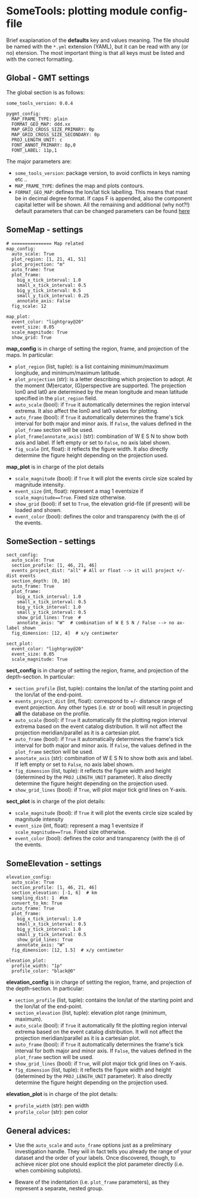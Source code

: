 # SomeTools: plotting module config-file

Brief exaplanation of the **defaults** key and values meaning. The file should be named with the `*.yml` extension (YAML), but it can be read with any (or no) etension. The most important thing is that all keys must be listed and with the correct formatting.

## Global - GMT settings 
The global section is as follows:
```
some_tools_version: 0.0.4 

pygmt_config:
  MAP_FRAME_TYPE: plain
  FORMAT_GEO_MAP: ddd.xx
  MAP_GRID_CROSS_SIZE_PRIMARY: 0p
  MAP_GRID_CROSS_SIZE_SECONDARY: 0p
  PROJ_LENGTH_UNIT: c
  FONT_ANNOT_PRIMARY: 8p,0
  FONT_LABEL: 11p,1
```
The major parameters are:

- `some_tools_version`: package version, to avoid conflicts in keys naming etc ..
- `MAP_FRAME_TYPE`: defines the map and plots contours.
- `FORMAT_GEO_MAP`: defines the lon/lat tick labelling. This means that mast be in decimal degree format. If caps F is appended, also the component capital letter will be shown.
All the remaining and additional (why not?!) default parameters that can be changed  parameters can be found [here](https://docs.generic-mapping-tools.org/latest/gmt.conf.html.)

## SomeMap - settings 
```
# =============== Map related
map_config:
  auto_scale: True              
  plot_region: [1, 21, 41, 51]
  plot_projection: "m"
  auto_frame: True
  plot_frame:
    big_x_tick_interval: 1.0
    small_x_tick_interval: 0.5
    big_y_tick_interval: 0.5
    small_y_tick_interval: 0.25
    annotate_axis: False 
  fig_scale: 12

map_plot:
  event_color: "lightgray@20"
  event_size: 0.05
  scale_magnitude: True
  show_grid: True
```
__map_config__ is in charge of setting the region, frame, and projection of the maps. In particular:

- `plot_region` (list, tuple): is a list containing minimum/maximum longitude, and minimum/maximum latitude.
- `plot_projection` (str): is a letter describing which projection to adopt. At the moment (M)ercator, (G)perspective are supported. The projection lon0 and lat0 are determined by the mean longitude and mean latitude specified in the `plot_region` field.
- `auto_scale` (bool): if `True` it automatically determines the region interval extrema. It also affect the lon0 and lat0 values for plotting.
- `auto_frame` (bool): if `True` it automatically determines the frame's tick interval for both major and minor axis. If `False`, the values defined in the `plot_frame` section will be used. 
- `plot_frame[annotate_axis]` (str): combination of W E S N to show both axis and label. If left empty or set to `False`, no axis label shown.
- `fig_scale` (int, float): it reflects the figure width. It also directly determine the figure height depending on the projection used.

__map_plot__ is in charge of the plot details

- `scale_magnitude` (bool): if `True` it will plot the events circle size scaled by magnitude intensity.
- `event_size` (int, float): represent a mag 1 eventsize if `scale_magnitude==True`. Fixed size otherwise.
- `show_grid` (bool): if set to `True`, the elevation grid-file (if present) will be loaded and shown.
- `event_color` (bool): defines the color and transparency (with the `@`) of the events.


## SomeSection - settings 
```
sect_config:
  auto_scale: True
  section_profile: [1, 46, 21, 46]
  events_project_dist: "all" # All or float --> it will project +/- dist events
  section_depth: [0, 10]
  auto_frame: True
  plot_frame:
    big_x_tick_interval: 1.0
    small_x_tick_interval: 0.5
    big_y_tick_interval: 1.0
    small_y_tick_interval: 0.5
    show_grid_lines: True  # 
    annotate_axis: "W"  # combination of W E S N / False --> no ax-label shown
  fig_dimension: [12, 4]  # x/y centimeter

sect_plot:
  event_color: "lightgray@20"
  event_size: 0.05
  scale_magnitude: True  
```

__sect_config__ is in charge of setting the region, frame, and projection of the depth-section. In particular:

- `section_profile` (list, tuple): contains the lon/lat of the starting point and the lon/lat of the end-point.
- `events_project_dist` (int, float): correspond to +/- distance range of event projection. Any other types (i.e. str or bool) will result in projecting **all** the database on the profile. 
- `auto_scale` (bool): if `True` it automatically fit the plotting region interval extrema based on the event catalog distribution. It will not affect the projection meridian/parallel as it is a cartesian plot.
- `auto_frame` (bool): if `True` it automatically determines the frame's tick interval for both major and minor axis. If `False`, the values defined in the `plot_frame` section will be used. 
- `annotate_axis` (str): combination of W E S N to show both axis and label. If left empty or set to `False`, no axis label shown.
- `fig_dimension` (list, tuple): it reflects the figure width and height (determined by the `PROJ_LENGTH_UNIT` parameter). It also directly determine the figure height depending on the projection used.
- `show_grid_lines` (bool): if `True`, will plot major tick grid lines on Y-axis.

__sect_plot__ is in charge of the plot details:

- `scale_magnitude` (bool): if `True` it will plot the events circle size scaled by magnitude intensity
- `event_size` (int, float): represent a mag 1 eventsize if `scale_magnitude==True`. Fixed size otherwise.
- `event_color` (bool): defines the color and transparency (with the `@`) of the events.

## SomeElevation - settings 
```
elevation_config:
  auto_scale: True
  section_profile: [1, 46, 21, 46]
  section_elevation: [-1, 6]  # km
  sampling_dist: 1  #km
  convert_to_km: True
  auto_frame: True
  plot_frame:
    big_x_tick_interval: 1.0
    small_x_tick_interval: 0.5
    big_y_tick_interval: 1.0
    small_y_tick_interval: 0.5
    show_grid_lines: True
    annotate_axis: "W"
  fig_dimension: [12, 1.5]  # x/y centimeter

elevation_plot:
  profile_width: "1p"
  profile_color: "black@0"
```
__elevation_config__ is in charge of setting the region, frame, and projection of the depth-section. In particular:

- `section_profile` (list, tuple): contains the lon/lat of the starting point and the lon/lat of the end-point.
- `section_elevation` (list, tuple): elevation plot range (minimum, maximum). 
- `auto_scale` (bool): if `True` it automatically fit the plotting region interval extrema based on the event catalog distribution. It will not affect the projection meridian/parallel as it is a cartesian plot.
- `auto_frame` (bool): if `True` it automatically determines the frame's tick interval for both major and minor axis. If `False`, the values defined in the `plot_frame` section will be used.
- `show_grid_lines` (bool): if `True`, will plot major tick grid lines on Y-axis.
- `fig_dimension` (list, tuple): it reflects the figure width and height (determined by the `PROJ_LENGTH_UNIT` parameter). It also directly determine the figure height depending on the projection used.

__elevation_plot__ is in charge of the plot details:
 
- `profile_width` (str): pen width
- `profile_color` (str): pen color



## General advices:

- Use the `auto_scale` and `auto_frame` options just as a preliminary investigation handle. They will in fact tells you already the range of your dataset and the order of your labels. Once discovered, though, to achieve nicer plot one should explicit the plot parameter directly (i.e. when combining subplots).

- Beware of the indentation (i.e. `plot_frame` parameters), as they represent a separate, nested group.